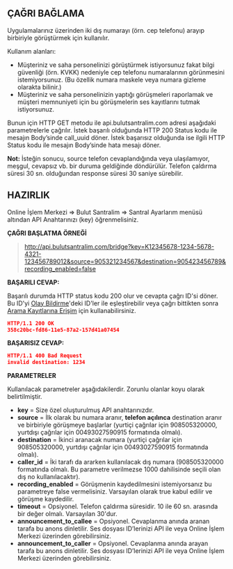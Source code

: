 **ÇAĞRI BAĞLAMA**
----
  Uygulamalarınız üzerinden iki dış numarayı (örn. cep telefonu) arayıp birbiriyle görüştürmek için kullanılır.
  
  Kullanım alanları:
  * Müşteriniz ve saha personelinizi görüştürmek istiyorsunuz fakat bilgi güvenliği (örn. KVKK) nedeniyle cep telefonu numaralarının görünmesini istemiyorsunuz. (Bu özellik numara maskele veya numara gizleme olarakta bilinir.)
  * Müşteriniz ve saha personelinizin yaptığı görüşmeleri raporlamak ve müşteri memnuniyeti için bu görüşmelerin ses kayıtlarını tutmak istiyorsunuz.
  
  Bunun için HTTP GET metodu ile api.bulutsantralim.com adresi aşağıdaki parametrelerle çağrılır. İstek başarılı olduğunda HTTP 200 Status kodu ile mesajın Body’sinde call_uuid döner. İstek başarısız olduğunda ise ilgili HTTP Status kodu ile mesajın Body’sinde hata mesajı döner. 
  
  **Not:** İsteğin sonucu, source telefon cevaplandığında veya ulaşılamıyor, meşgul, cevapsız vb. bir duruma geldiğinde döndürülür. Telefon çaldırma süresi 30 sn. olduğundan response süresi 30 saniye sürebilir. 

**HAZIRLIK**
----
  Online İşlem Merkezi => Bulut Santralim => Santral Ayarlarım menüsü altından API Anahtarınızı (key) öğrenmelisiniz.
  
**ÇAĞRI BAŞLATMA ÖRNEĞİ**

>http://api.bulutsantralim.com/bridge?key=K12345678-1234-5678-4321-123456789012&source=905321234567&destination=905423456789&recording_enabled=false

**BAŞARILI CEVAP:**

Başarılı durumda HTTP status kodu 200 olur ve cevapta çağrı ID'si döner. Bu ID'yi [Olay Bildirme](https://github.com/verimor/Bulutsantralim-API/blob/master/report_event.md)'deki ID'ler ile eşleştirebilir veya çağrı bittikten sonra [Arama Kayıtlarına Erişim](https://github.com/verimor/Bulutsantralim-API/blob/master/cdrs.md) için kullanabilirsiniz.
```json
HTTP/1.1 200 OK 
358c20bc-fd86-11e5-87a2-157d41a07454
```
**BAŞARISIZ CEVAP:**

```json
HTTP/1.1 400 Bad Request 
invalid destination: 1234
```
**PARAMETRELER** 

Kullanılacak parametreler aşağıdakilerdir. Zorunlu olanlar koyu olarak belirtilmiştir. 
  * **key** = Size özel oluşturulmuş API anahtarınızdır. 
  * **source** = İlk olarak bu numara aranır, **telefon açılınca** destination aranır ve birbiriyle görüşmeye başlarlar (yurtiçi çağrılar için 908505320000, yurtdışı çağrılar için 00493027590915 formatında olmalı).
  * **destination** = İkinci aranacak numara (yurtiçi çağrılar için 908505320000, yurtdışı çağrılar için 00493027590915 formatında olmalı).
  * **caller_id** = İki tarafı da ararken kullanılacak dış numara (908505320000 formatında olmalı. Bu parametre verilmezse 1000 dahilisinde seçili olan dış no kullanılacaktır).
  * **recording_enabled** = Görüşmenin kaydedilmesini istemiyorsanız bu parametreye false vermelisiniz. Varsayılan olarak true kabul edilir ve görüşme kaydedilir.
  * **timeout** = Opsiyonel. Telefon çaldırma süresidir. 10 ile 60 sn. arasında bir değer olmalı. Varsayılan 30'dur.
  * **announcement_to_callee** = Opsiyonel. Cevaplanma anında aranan tarafa bu anons dinletilir. Ses dosyası ID’lerinizi API ile veya Online İşlem Merkezi üzerinden görebilirsiniz.
  * **announcement_to_caller** = Opsiyonel. Cevaplanma anında arayan tarafa bu anons dinletilir. Ses dosyası ID’lerinizi API ile veya Online İşlem Merkezi üzerinden görebilirsiniz.
